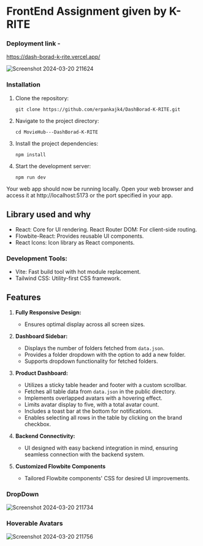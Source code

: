 # FrontEnd Assignment given by K-RITE
### Deployment link - <br>
https://dash-borad-k-rite.vercel.app/
<br>

![Screenshot 2024-03-20 211624](https://github.com/erpankajk4/DashBorad-K-RITE/assets/118353291/3807c838-1692-4261-9322-ea0aad0c6866)

### Installation
1. Clone the repository:
   ```
   git clone https://github.com/erpankajk4/DashBorad-K-RITE.git
   ```

2. Navigate to the project directory:
   ```
   cd MovieHub---DashBorad-K-RITE
   ```
3. Install the project dependencies:
   ```
   npm install
   ```
4. Start the development server:
   ```
   npm run dev
   ```
Your web app should now be running locally. Open your web browser and access it at http://localhost:5173 or the port specified in your app.

## Library used and why
- React: Core for UI rendering.
React Router DOM: For client-side routing.
- Flowbite-React: Provides reusable UI components.
- React Icons: Icon library as React components.

### Development Tools:
- Vite: Fast build tool with hot module replacement.
- Tailwind CSS: Utility-first CSS framework.

## Features

1. **Fully Responsive Design:**
   - Ensures optimal display across all screen sizes.

2. **Dashboard Sidebar:**
   - Displays the number of folders fetched from `data.json`.
   - Provides a folder dropdown with the option to add a new folder.
   - Supports dropdown functionality for fetched folders.

3. **Product Dashboard:**
   - Utilizes a sticky table header and footer with a custom scrollbar.
   - Fetches all table data from `data.json` in the public directory.
   - Implements overlapped avatars with a hovering effect.
   - Limits avatar display to five, with a total avatar count.
   - Includes a toast bar at the bottom for notifications.
   - Enables selecting all rows in the table by clicking on the brand checkbox.

4. **Backend Connectivity:**
   - UI designed with easy backend integration in mind, ensuring seamless connection with the backend system.

5. **Customized Flowbite Components**
    - Tailored Flowbite components' CSS for desired UI improvements.

### DropDown
![Screenshot 2024-03-20 211734](https://github.com/erpankajk4/DashBorad-K-RITE/assets/118353291/749dc9a4-3b5b-4236-9371-92d845e7d6d8)

### Hoverable Avatars
![Screenshot 2024-03-20 211756](https://github.com/erpankajk4/DashBorad-K-RITE/assets/118353291/5934cf3b-704b-4083-8d09-ea11096cc8f8)

